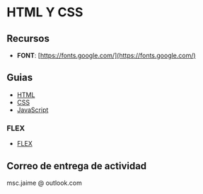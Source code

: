 # HTML Y CSS

## Recursos

- **FONT**: [https://fonts.google.com/](https://fonts.google.com/)

## Guias

- [HTML](https://www.w3schools.com/html/default.asp)
- [CSS](https://www.w3schools.com/css/default.asp)
- [JavaScript](https://www.w3schools.com/js/default.asp)

### FLEX

- [FLEX](https://www.aluracursos.com/blog/flexbox-css-guia-completo-elementos-y-ejemplos)
## Correo de entrega de actividad

msc.jaime @ outlook.com